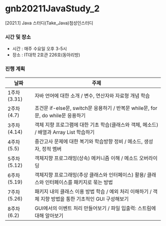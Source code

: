 # gnb20211JavaStudy_2
[2021.1] Java 스터디(Take_Java)첨성인스터디

### 시간 및 장소
- 시간 : 매주 수요일 오후 3-5시
- 장소 : IT대학 2호관 226호(동아리방)

### 진행 계획
| 날짜 | 주제 |
|------|------|
| 1주차 (3.31) | 자바 언어에 대한 소개 / 변수, 연산자와 자료형 개념 학습 | 
| 2주차 (4.7) | 조건문 if-else문, switch문 응용하기 / 반복문 while문, for문, do while문 응용하기 |
| 3주차 (4.14) | 객체 지향 프로그램에 대한 기초 학습(클래스와 객체, 메소드) / 배열과 Array List 학습하기 |
| 4주차 (5.5) | 중간고사 문제에 대한 복기와 학습방향 정비 / 메소드, 생성자, 정적 멤버 |
| 5주차 (5.12) | 객체지향 프로그래밍(상속) 메커니즘 이해 / 메소드 오버라이딩 |
| 6주차 (5.19) | 객체지향 프로그래밍(추상 클래스와 인터페이스) 활용/ 클래스와 인터페이스를 패키지로 묶는 방법 |
| 7주차 (5.26) | 패키지 내의 클래스 이용 방법 학습 / 예외 처리 이해하기 / 객체 지향 방법을 통한 기초적인 GUI 구성해보기|
| 8주차 (6.2) | GUI에서의 이벤트 처리 만들어보기 / 파일 입출력: 스트림에 대해 알아보기 |
